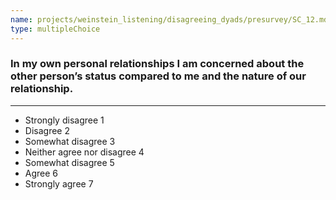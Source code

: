 ```yaml
---
name: projects/weinstein_listening/disagreeing_dyads/presurvey/SC_12.md
type: multipleChoice
---
```


### In my own personal relationships I am concerned about the other person’s status compared to me and the nature of our relationship.

---

- Strongly disagree 1
- Disagree 2
- Somewhat disagree 3
- Neither agree nor disagree 4
- Somewhat disagree 5
- Agree 6
- Strongly agree 7
